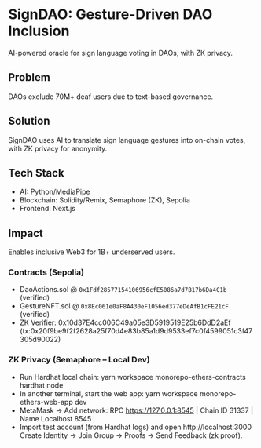 # SignDAO: Gesture-Driven DAO Inclusion
AI-powered oracle for sign language voting in DAOs, with ZK privacy.

## Problem
DAOs exclude 70M+ deaf users due to text-based governance.

## Solution
SignDAO uses AI to translate sign language gestures into on-chain votes, with ZK privacy for anonymity.

## Tech Stack
- AI: Python/MediaPipe
- Blockchain: Solidity/Remix, Semaphore (ZK), Sepolia
- Frontend: Next.js

## Impact
Enables inclusive Web3 for 1B+ underserved users.

### Contracts (Sepolia)
- DaoActions.sol @ `0x1Fdf28577154106956cfE5086a7d7B17b6Da4C1b` (verified)
- GestureNFT.sol @ `0x8Ec061e0aF8A430eF1056ed377eDeAfB1cFE21cF` (verified)
- ZK Verifier: 0x10d37E4cc006C49a05e3D5919519E25b6DdD2aEf (tx:0x20f9be9f2f2628a25f70d4e83b85a1d9d9533ef7c0f4599051c3f47305d90022)


### ZK Privacy (Semaphore – Local Dev)
- Run Hardhat local chain:
  yarn workspace monorepo-ethers-contracts hardhat node
- In another terminal, start the web app:
  yarn workspace monorepo-ethers-web-app dev
- MetaMask → Add network:
  RPC https://127.0.0.1:8545  | Chain ID 31337 | Name Localhost 8545
- Import test account (from Hardhat logs) and open http://localhost:3000
  Create Identity → Join Group → Proofs → Send Feedback (zk proof).